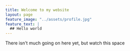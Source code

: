 ```yaml
---
title: Welcome to my website
layout: page
feature_image: "../assets/profile.jpg"
feature_text: |
  ## Hello world
---
```


There isn't much going on here yet, but watch this space
